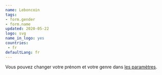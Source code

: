 ```yaml
---
name: Leboncoin
tags:
- form.gender
- form.name
updated: 2020-05-22
logo: svg
name_in_logo: yes
countries:
 - fr
defaultLang: fr
---
```

Vous pouvez changer votre prénom et votre genre dans
[les paramètres](https://www.leboncoin.fr/compte/edit/).
